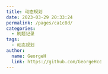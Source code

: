 ```yaml
---
title: 动态规划
date: 2023-03-29 20:33:24
permalink: /pages/ca1c8d/
categories:
  - 刷题记录
tags:
  - 动态规划
author: 
  name: GeorgeH
  link: https://github.com/GeorgeHcc
---
```

